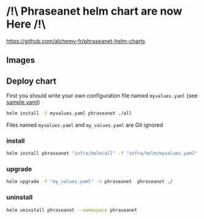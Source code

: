 # /!\ Phraseanet helm chart are now Here /!\ 

https://github.com/alchemy-fr/phraseanet-helm-charts


## Images



## Deploy chart

First you should write your own configuration file named `myvalues.yaml` (see [sample.yaml](./sample.yaml))

```bash
helm install -f myvalues.yaml phraseanet ./all
```

Files named `myvalues.yaml` and `my_values.yaml` are Git ignored

### install

```bash
helm install phraseanet "infra/helm/all" -f "infra/helm/myvalues.yaml" --namespace phraseanet
```

### upgrade

```bash
helm upgrade -f "my_values.yaml" -n phraseanet  phraseanet ./ 
```

### uninstall

```bash
helm uninstall phraseanet --namespace phraseanet 
```



